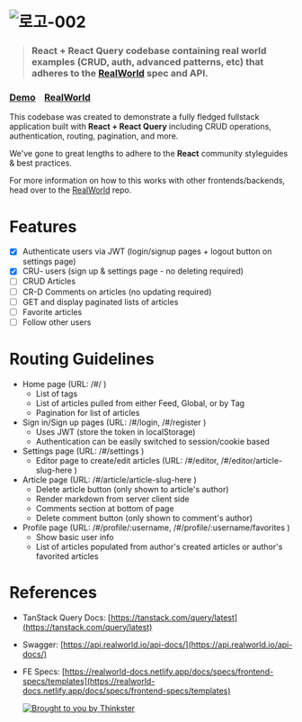 # ![로고-002](https://user-images.githubusercontent.com/90181028/217143286-a023dd4b-f3a7-4218-8802-39a3bd2b15a8.png)

> ### React + React Query codebase containing real world examples (CRUD, auth, advanced patterns, etc) that adheres to the [RealWorld](https://github.com/gothinkster/realworld) spec and API.

### [Demo](https://react-query-realworld.netlify.app)&nbsp;&nbsp;&nbsp;&nbsp;[RealWorld](https://github.com/gothinkster/realworld)

This codebase was created to demonstrate a fully fledged fullstack application built with **React + React Query** including CRUD operations, authentication, routing, pagination, and more.

We've gone to great lengths to adhere to the **React** community styleguides & best practices.

For more information on how to this works with other frontends/backends, head over to the [RealWorld](https://github.com/gothinkster/realworld) repo.

# Features

- [x] Authenticate users via JWT (login/signup pages + logout button on settings page)
- [x] CRU- users (sign up & settings page - no deleting required)
- [ ] CRUD Articles
- [ ] CR-D Comments on articles (no updating required)
- [ ] GET and display paginated lists of articles
- [ ] Favorite articles
- [ ] Follow other users

# Routing Guidelines

- Home page (URL: /#/ )
  - List of tags
  - List of articles pulled from either Feed, Global, or by Tag
  - Pagination for list of articles
- Sign in/Sign up pages (URL: /#/login, /#/register )
  - Uses JWT (store the token in localStorage)
  - Authentication can be easily switched to session/cookie based
- Settings page (URL: /#/settings )
  - Editor page to create/edit articles (URL: /#/editor, /#/editor/article-slug-here )
- Article page (URL: /#/article/article-slug-here )
  - Delete article button (only shown to article's author)
  - Render markdown from server client side
  - Comments section at bottom of page
  - Delete comment button (only shown to comment's author)
- Profile page (URL: /#/profile/:username, /#/profile/:username/favorites )
  - Show basic user info
  - List of articles populated from author's created articles or author's favorited articles


# References
- TanStack Query Docs: [https://tanstack.com/query/latest](https://tanstack.com/query/latest)
- Swagger: [https://api.realworld.io/api-docs/](https://api.realworld.io/api-docs/)
- FE Specs: [https://realworld-docs.netlify.app/docs/specs/frontend-specs/templates](https://realworld-docs.netlify.app/docs/specs/frontend-specs/templates)

  [![Brought to you by Thinkster](https://raw.githubusercontent.com/gothinkster/realworld/master/media/end.png)](https://thinkster.io)
